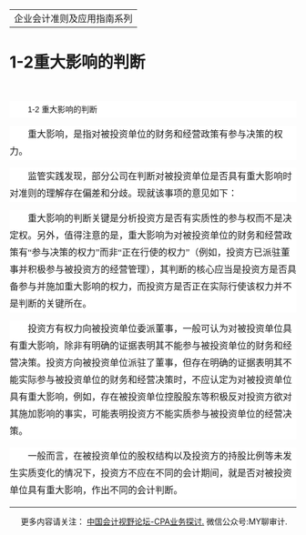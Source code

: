 ﻿<!DOCTYPE HTML PUBLIC "-//W3C//DTD HTML 4.0 Transitional//EN">
<HTML xmlns:o = "urn:schemas-microsoft-com:office:office"><HEAD><TITLE>1-2重大影响的判断</TITLE>
<META content="text/html; charset=gb2312" http-equiv=Content-Type>
<META name=GENERATOR content="MSHTML 11.00.10570.1001"><LINK rel=stylesheet 
href="_template.css"></HEAD>
<BODY>
<DIV id=nsbanner>
<DIV id=bannerrow1>
<TABLE class=bannerparthead>
  <TBODY>
  <TR id=hdr>
    <TD class=runninghead noWrap>企业会计准则及应用指南系列</TD></TR></TBODY></TABLE></DIV>
<DIV id=titlerow>
<H1 class=dtH1>1-2重大影响的判断</H1></DIV></DIV>
<DIV id=nstext><BR>
<P 
style="BACKGROUND: white; WORD-BREAK: break-all; LINE-HEIGHT: 22.5pt; TEXT-INDENT: 24pt"><FONT 
face=宋体><FONT size=3><SPAN lang=EN-US 
style='FONT-SIZE: 10.5pt; FONT-FAMILY: "微软雅黑",sans-serif'>1-2 </SPAN><SPAN 
style='FONT-SIZE: 10.5pt; FONT-FAMILY: "微软雅黑",sans-serif'>重大影响的判断<SPAN 
lang=EN-US><o:p></o:p></SPAN></SPAN></FONT></FONT></P>
<P 
style="BACKGROUND: white; WORD-BREAK: break-all; LINE-HEIGHT: 22.5pt; TEXT-INDENT: 24pt"><SPAN 
style='FONT-SIZE: 10.5pt; FONT-FAMILY: "微软雅黑",sans-serif'><FONT face=宋体><FONT 
size=3>重大影响，是指对被投资单位的财务和经营政策有参与决策的权力。<SPAN 
lang=EN-US><o:p></o:p></SPAN></FONT></FONT></SPAN></P>
<P 
style="BACKGROUND: white; WORD-BREAK: break-all; LINE-HEIGHT: 22.5pt; TEXT-INDENT: 24pt"><SPAN 
style='FONT-SIZE: 10.5pt; FONT-FAMILY: "微软雅黑",sans-serif'><FONT face=宋体><FONT 
size=3>监管实践发现，部分公司在判断对被投资单位是否具有重大影响时对准则的理解存在偏差和分歧。现就该事项的意见如下：<SPAN 
lang=EN-US><o:p></o:p></SPAN></FONT></FONT></SPAN></P>
<P 
style="BACKGROUND: white; WORD-BREAK: break-all; LINE-HEIGHT: 22.5pt; TEXT-INDENT: 24pt"><SPAN 
style='FONT-SIZE: 10.5pt; FONT-FAMILY: "微软雅黑",sans-serif'><FONT face=宋体><FONT 
size=3>重大影响的判断关键是分析投资方是否有实质性的参与权而不是决定权。另外，值得注意的是，重大影响为对被投资单位的财务和经营政策有“参与决策的权力”而非“正在行使的权力”（例如，投资方已派驻董事并积极参与被投资方的经营管理），其判断的核心应当是投资方是否具备参与并施加重大影响的权力，而投资方是否正在实际行使该权力并不是判断的关键所在。<SPAN 
lang=EN-US><o:p></o:p></SPAN></FONT></FONT></SPAN></P>
<P 
style="BACKGROUND: white; WORD-BREAK: break-all; LINE-HEIGHT: 22.5pt; TEXT-INDENT: 24pt"><SPAN 
style='FONT-SIZE: 10.5pt; FONT-FAMILY: "微软雅黑",sans-serif'><FONT face=宋体><FONT 
size=3>投资方有权力向被投资单位委派董事，一般可认为对被投资单位具有重大影响，除非有明确的证据表明其不能参与被投资单位的财务和经营决策。投资方向被投资单位派驻了董事，但存在明确的证据表明其不能实际参与被投资单位的财务和经营决策时，不应认定为对被投资单位具有重大影响，例如，存在被投资单位控股股东等积极反对投资方欲对其施加影响的事实，可能表明投资方不能实质参与被投资单位的经营决策。<SPAN 
lang=EN-US><o:p></o:p></SPAN></FONT></FONT></SPAN></P>
<P 
style="BACKGROUND: white; WORD-BREAK: break-all; LINE-HEIGHT: 22.5pt; TEXT-INDENT: 24pt"><SPAN 
style='FONT-SIZE: 10.5pt; FONT-FAMILY: "微软雅黑",sans-serif'><FONT face=宋体><FONT 
size=3>一般而言，在被投资单位的股权结构以及投资方的持股比例等未发生实质变化的情况下，投资方不应在不同的会计期间，就是否对被投资单位具有重大影响，作出不同的会计判断。<SPAN 
lang=EN-US><o:p></o:p></SPAN></FONT></FONT></SPAN></P>
<P>
<HR>

<P></P></DIV>
<DIV class=footer>
<P>&nbsp;&nbsp;&nbsp;&nbsp;&nbsp;更多内容请关注： <A 
href="https://bbs.esnai.com/thread-5354530-1-3.html" 
target=_blank>中国会计视野论坛-CPA业务探讨.</A> 微信公众号:MY聊审计.</P></DIV></BODY></HTML>
